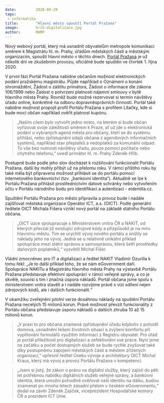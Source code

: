 ```yaml
---
date:         2020-09-29
tags:         
 - informatika
title:        "Hlavní město spouští Portál Pražana"
image: 	      hrib-digitalizace.jpg
author:       MHMP
---
```


Nový webový portál, který má usnadnit obyvatelům metropole komunikaci směrem k Magistrátu hl. m. Prahy, úřadům městských částí a městským organizacím, spouští hlavní město v těchto dnech. [Portál Pražana](https://www.portalprazana.cz/) je už několik dní ve zkušebním provozu, oficiálně bude spuštěn ve čtvrtek 1. října 2020.

V první fázi Portál Pražana nabídne občanům možnost elektronických podání pražskému magistrátu. Půjde například o Oznámení o konání shromáždění, Žádost o záštitu primátora, Žádost o informace dle zákona 106/1999 nebo Žádost o potvrzení platnosti nájemní smlouvy v bytě hlavního města Prahy. Rovněž bude možné rezervovat si termín návštěvy úřadu online, konkrétně na odboru dopravněsprávních činností. Portál také nabídne možnost propojit profil Portálu Pražana s profilem Lítačky, kde si bude moci občan například ověřit platnost kupónu.

> „Naším cílem bylo vytvořit jedno místo, na kterém si bude občan vyřizovat svoje záležitosti směrem k Praze, ať už jde o elektronická podání u vybraných agend města pro občany, kteří se do systému přihlásí, nebo zpřístupnění údajů občana z agendových informačních systémů, například stav přeplatků a nedoplatků za komunální odpad. To vše bez nutnosti návštěvy úřadu, pouze pomocí počítače nebo chytrého telefonu,“ uvedl primátor hl. m. Prahy Zdeněk Hřib.

Postupně bude podle jeho slov docházet k rozšiřování funkcionalit Portálu Pražana, další by mohly přibýt už na přelomu roku. V rámci příštího roku by také měla být připravena možnost přihlásit se do portálu pomocí internetového bankovnictví (tzv. „bankovní identita“). Aktuálně se lze k Portálu Pražana přihlásit prostřednictvím datové schránky nebo vytvořením účtu v Portálu národního bodu pro identifikaci a autentizaci - eidentita.cz.

Spuštění Portálu Pražana pro město připravila a provoz bude i nadále zajišťovat městská organizace Operátor ICT, a.s. (OICT). Podle generální ředitele OICT Michala Fišera vznikl nový portál na základě státního Portálu občana. 

> „OICT úzce spolupracuje s Ministerstvem vnitra ČR a NAKIT, od kterých převzal již existující zdrojové kódy a přizpůsobil je na míru hlavnímu městu. Tím se urychlil vývoj nového portálu a snížily se náklady jeho na vývoj. Jedná se o relativně unikátní příklad spolupráce mezi státní správou a samosprávou, která šetří prostředky daňových poplatníků,“ vysvětlil Michal Fišer.

Vládní zmocněnec pro IT a digitalizaci a ředitel NAKIT Vladimír Dzurilla k tomu řekl: „Je to další příklad toho, že se nám eGovernment daří. Spolupráce NAKITu a Magistrátu hlavního města Prahy na výstavbě Portálu Pražana představuje efektivní spolupráci v rámci veřejné správy, a co je skvělé, souvisí s tím i značná úspora nákladů. Portál občana jsme spolu s ministerstvem vnitra stavěli a i nadále rozvíjíme právě s vizí sdílení nejen zdrojových kódů, ale i dalších funkcionalit.“

V okamžiku zveřejnění pilotní verze dosáhnou náklady na spuštění Portálu Pražana necelých 15 milionů korun. Právě možnost převzít funkcionality z Portálu občana představuje úsporu nákladů o dalších zhruba 10 až 15 milionů korun.

> „V praxi to pro občana znamená zpřístupnění úřadu kdykoliv z pohodlí domova, usnadnění řešení životních situací a zvýšení komfortu při vyplňování formulářů využitím informací z Registru obyvatel. Pro úřad je portál příležitostí pro digitalizaci a zefektivnění své práce. Nyní jsme na začátku a počet dostupných služeb se bude rychle zvyšovat také díky postupnému zapojení městských částí a městem zřízených organizací,“ upřesnil ředitel Úseku vývoje a architektury OICT Michal Kraus, který má vývoj a provoz Portálu Pražana v kompetenci.

> „Jsem si jistý, že zákon o právu na digitální služby, který zajistí do pěti let potřebnou nabídku digitálních služeb veřejné správy, a bankovní identita, která umožní pohodlně ověřovat naší identitu na dálku, budou znamenat po mnoha letech zásadní přelom v českém eGovernmentu,“ dodal na závěr Zdeněk Zajíček, viceprezident Hospodářské komory ČR a prezident ICT Unie.
